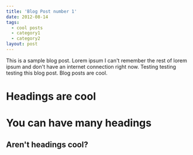 ```yaml
---
title: 'Blog Post number 1'
date: 2012-08-14
tags:
  - cool posts
  - category1
  - category2
layout: post
---
```


This is a sample blog post. Lorem ipsum I can't remember the rest of lorem ipsum and don't have an internet connection right now. Testing testing testing this blog post. Blog posts are cool.

Headings are cool
======

You can have many headings
======

Aren't headings cool?
------